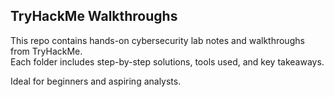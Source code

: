 ## TryHackMe Walkthroughs

This repo contains hands-on cybersecurity lab notes and walkthroughs from TryHackMe.  
Each folder includes step-by-step solutions, tools used, and key takeaways.

Ideal for beginners and aspiring analysts.

